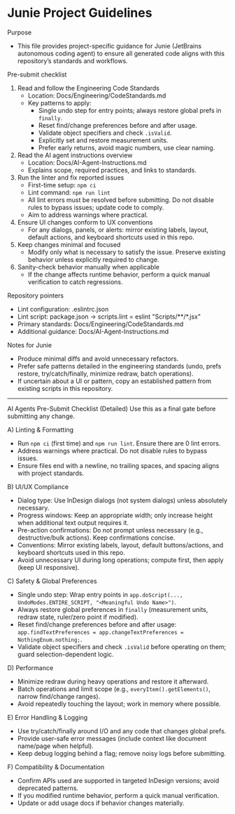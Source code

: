 # Junie Project Guidelines

Purpose
- This file provides project-specific guidance for Junie (JetBrains autonomous coding agent) to ensure all generated code aligns with this repository’s standards and workflows.

Pre-submit checklist
1) Read and follow the Engineering Code Standards
   - Location: Docs/Engineering/CodeStandards.md
   - Key patterns to apply:
     - Single undo step for entry points; always restore global prefs in `finally`.
     - Reset find/change preferences before and after usage.
     - Validate object specifiers and check `.isValid`.
     - Explicitly set and restore measurement units.
     - Prefer early returns, avoid magic numbers, use clear naming.
2) Read the AI agent instructions overview
   - Location: Docs/AI-Agent-Instructions.md
   - Explains scope, required practices, and links to standards.
3) Run the linter and fix reported issues
   - First-time setup: `npm ci`
   - Lint command: `npm run lint`
   - All lint errors must be resolved before submitting. Do not disable rules to bypass issues; update code to comply.
   - Aim to address warnings where practical.
4) Ensure UI changes conform to UX conventions
   - For any dialogs, panels, or alerts: mirror existing labels, layout, default actions, and keyboard shortcuts used in this repo.
5) Keep changes minimal and focused
   - Modify only what is necessary to satisfy the issue. Preserve existing behavior unless explicitly required to change.
6) Sanity-check behavior manually when applicable
   - If the change affects runtime behavior, perform a quick manual verification to catch regressions.

Repository pointers
- Lint configuration: .eslintrc.json
- Lint script: package.json → scripts.lint = eslint "Scripts/**/*.jsx"
- Primary standards: Docs/Engineering/CodeStandards.md
- Additional guidance: Docs/AI-Agent-Instructions.md

Notes for Junie
- Produce minimal diffs and avoid unnecessary refactors.
- Prefer safe patterns detailed in the engineering standards (undo, prefs restore, try/catch/finally, minimize redraw, batch operations).
- If uncertain about a UI or pattern, copy an established pattern from existing scripts in this repository.

---

AI Agents Pre-Submit Checklist (Detailed)
Use this as a final gate before submitting any change.

A) Linting & Formatting
- Run `npm ci` (first time) and `npm run lint`. Ensure there are 0 lint errors.
- Address warnings where practical. Do not disable rules to bypass issues.
- Ensure files end with a newline, no trailing spaces, and spacing aligns with project standards.

B) UI/UX Compliance
- Dialog type: Use InDesign dialogs (not system dialogs) unless absolutely necessary.
- Progress windows: Keep an appropriate width; only increase height when additional text output requires it.
- Pre-action confirmations: Do not prompt unless necessary (e.g., destructive/bulk actions). Keep confirmations concise.
- Conventions: Mirror existing labels, layout, default buttons/actions, and keyboard shortcuts used in this repo.
- Avoid unnecessary UI during long operations; compute first, then apply (keep UI responsive).

C) Safety & Global Preferences
- Single undo step: Wrap entry points in `app.doScript(..., UndoModes.ENTIRE_SCRIPT, "<Meaningful Undo Name>")`.
- Always restore global preferences in `finally` (measurement units, redraw state, ruler/zero point if modified).
- Reset find/change preferences before and after usage: `app.findTextPreferences = app.changeTextPreferences = NothingEnum.nothing;`.
- Validate object specifiers and check `.isValid` before operating on them; guard selection-dependent logic.

D) Performance
- Minimize redraw during heavy operations and restore it afterward.
- Batch operations and limit scope (e.g., `everyItem().getElements()`, narrow find/change ranges).
- Avoid repeatedly touching the layout; work in memory where possible.

E) Error Handling & Logging
- Use try/catch/finally around I/O and any code that changes global prefs.
- Provide user-safe error messages (include context like document name/page when helpful).
- Keep debug logging behind a flag; remove noisy logs before submitting.

F) Compatibility & Documentation
- Confirm APIs used are supported in targeted InDesign versions; avoid deprecated patterns.
- If you modified runtime behavior, perform a quick manual verification.
- Update or add usage docs if behavior changes materially.
